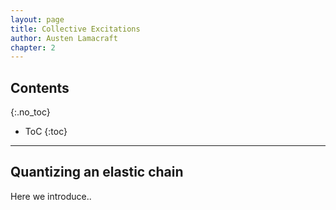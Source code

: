 ```yaml
---
layout: page
title: Collective Excitations
author: Austen Lamacraft
chapter: 2
---
```


## Contents
{:.no_toc}

* ToC
{:toc}

---

## Quantizing an elastic chain

Here we introduce..
